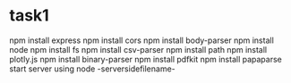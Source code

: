 # task1
npm install express
npm install cors
npm install body-parser
npm install node
npm install fs
npm install csv-parser
npm install path
npm install plotly.js
npm install binary-parser
npm install pdfkit
npm install papaparse
start server using node -serversidefilename-
